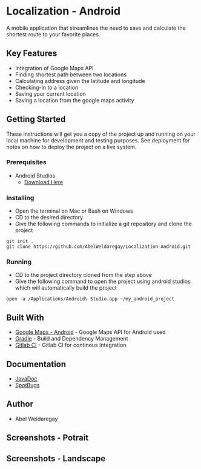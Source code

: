 # Localization - Android

A mobile application that streamlines the need to save and calculate the shortest route to your favorite places. 

## Key Features
- Integration of Google Maps API
- Finding shortest path between two locations
- Calculating address given the latitude and longitude
- Checking-In to a location
- Saving your current location
- Saving a location from the google maps activity

## Getting Started

These instructions will get you a copy of the project up and running on your local machine for development and testing purposes. See deployment for notes on how to deploy the project on a live system.

### Prerequisites
- Android Studios
   - [Download Here](https://developer.android.com/studio)

### Installing

- Open the terminal on Mac or Bash on Windows
- CD to the desired directory
- Give the following commands to initialize a git repository and clone the project

```
git init .
git clone https://github.com/AbelWeldaregay/Localization-Android.git
```
### Running
- CD to the project directory cloned from the step above
- Give the following command to open the project using android studios which will automatically build the project

```
open -a /Applications/Android\ Studio.app ~/my_android_project

```
## Built With

* [Google Maps - Android](https://developers.google.com/maps/documentation/android-sdk/intro) - Google Maps API for Android used
* [Gradle](https://gradle.org/) - Build and Dependency Management
* [Gitlab CI](https://gitlab.com/AbelWeldaregay/Localization-Android) - Gitlab CI for continous Integration

## Documentation
* [JavaDoc](https://www.google.com)
* [SpotBugs](https://www.google.com)

## Author
- Abel Weldaregay

## Screenshots - Potrait

## Screenshots - Landscape

